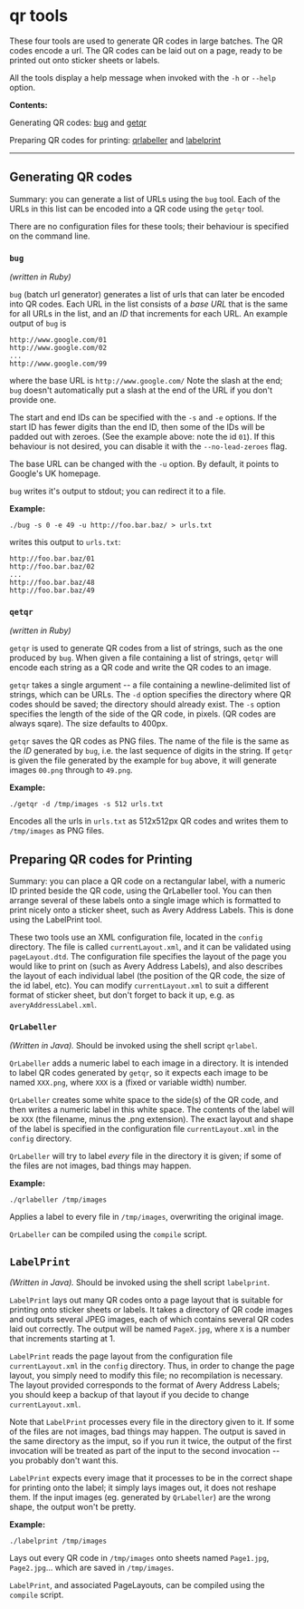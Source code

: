 #  qr tools  ############################################################

These four tools are used to generate QR codes in large batches. The QR
codes encode a url. The QR codes can be laid out on a page, ready to be
printed out onto sticker sheets or labels.

All the tools display a help message when invoked with the `-h` or
`--help` option.

**Contents:**

Generating QR codes: [bug](https://github.com/XManticore/qr#bug "bug")
and 
[getqr](https://github.com/XManticore/qr#qetqr "qetqr")

Preparing QR codes for printing: [qrlabeller](https://github.com/XManticore/qr#qrlabeller "qrlabeller") 
and
[labelprint](https://github.com/XManticore/qr#labelprint "labelprint") 

________________________________________________________________________

## Generating QR codes ##################################################
Summary: you can generate a list of URLs using the `bug` tool. Each of
the URLs in this list can be encoded into a QR code using the `getqr`
tool.

There are no configuration files for these tools; their behaviour is
specified on the command line.

### `bug` ###############################################################
*(written in Ruby)*

`bug` (batch url generator) generates a list of urls that can later be
encoded into QR codes. Each URL in the list consists of a *base URL* that
is the same for all URLs in the list, and an *ID* that increments for
each URL. An example output of `bug` is

    http://www.google.com/01
    http://www.google.com/02
    ...
    http://www.google.com/99

where the base URL is `http://www.google.com/` Note the slash at the end;
`bug` doesn't automatically put a slash at the end of the URL if you
don't provide one.

The start and end IDs can be specified with the `-s` and `-e` options. If 
the start ID has fewer digits than the end ID, then some of the IDs will be
padded out with zeroes. (See the example above: note the id `01`). If this
behaviour is not desired, you can disable it with the `--no-lead-zeroes`
flag.

The base URL can be changed with the `-u` option. By default, it points
to Google's UK homepage.

`bug` writes it's output to stdout; you can redirect it to a file.

**Example:**

    ./bug -s 0 -e 49 -u http://foo.bar.baz/ > urls.txt

writes this output to `urls.txt`:

    http://foo.bar.baz/01
    http://foo.bar.baz/02
    ...
    http://foo.bar.baz/48
    http://foo.bar.baz/49


### `qetqr` #############################################################
*(written in Ruby)*

`getqr` is used to generate QR codes from a list of strings, such as the
one produced by `bug`. When given a file containing a list of strings,
`qetqr` will encode each string as a QR code and write the QR codes to an 
image.

`getqr` takes a single argument -- a file containing a newline-delimited
list of strings, which can be URLs. The `-d` option specifies the
directory where QR codes should be saved; the directory should already
exist. The `-s` option specifies the length of the side of the QR code, in
pixels. (QR codes are always sqare). The size defaults to 400px.

`getqr` saves the QR codes as PNG files. The name of the file is the same
as the *ID* generated by `bug`, i.e. the last sequence of digits in the
string. If `getqr` is given the file generated by the example for `bug`
above, it will generate images `00.png` through to `49.png`.

**Example:**

    ./getqr -d /tmp/images -s 512 urls.txt

Encodes all the urls in `urls.txt` as 512x512px QR codes and writes them
to `/tmp/images` as PNG files.

## Preparing QR codes for Printing ######################################
Summary: you can place a QR code on a rectangular label, with a numeric
ID printed beside the QR code, using the QrLabeller tool. You can then
arrange several of these labels onto a single image which is formatted to
print nicely onto a sticker sheet, such as Avery Address Labels. This is
done using the LabelPrint tool.

These two tools use an XML configuration file, located in the `config`
directory. The file is called `currentLayout.xml`, and it can be
validated using `pageLayout.dtd`. The configuration file specifies the
layout of the page you would like to print on (such as Avery Address
Labels), and also describes the layout of each individual label (the
position of the QR code, the size of the id label, etc). You can modify
`currentLayout.xml` to suit a different format of sticker sheet, 
but don't forget to back it up, e.g. as
`averyAddressLabel.xml`.

### `QrLabeller` ########################################################
*(Written in Java).* Should be invoked using the shell script
`qrlabel`.

`QrLabeller` adds a numeric label to each image in a directory. It is
intended to label QR codes generated by `getqr`, so it expects each image
to be named `XXX.png`, where `XXX` is a (fixed or variable width) number.

`QrLabeller` creates some white space to the side(s) of the QR code, and
then writes a numeric label in this white space. The contents of the label
will be `XXX` (the filename, minus the .png extension). The exact layout
and shape of the label is specified in the configuration file
`currentLayout.xml` in the `config` directory.

`QrLabeller` will try to
label *every* file in the directory it is given; if some of the files are
not images, bad things may happen.

**Example:**

    ./qrlabeller /tmp/images

Applies a label to every file in `/tmp/images`, overwriting the original
image.

`QrLabeller` can be compiled using the `compile` script.

## `LabelPrint` #########################################################
*(Written in Java).* Should be invoked using the shell script
`labelprint`.

`LabelPrint` lays out many QR codes onto a page layout that is suitable for
printing onto sticker sheets or labels. It takes a directory of QR code
images and outputs several JPEG images, each of which contains several QR
codes laid out correctly. The output will be named `PageX.jpg`, where `X`
is a number that increments starting at 1.

`LabelPrint` reads the page layout from the configuration file
`currentLayout.xml` in the `config` directory. Thus, in order to change
the page layout, you simply need to modify this file; no recompilation is
necessary. The layout provided corresponds to the format of Avery Address
Labels; you should keep a backup of that layout if you decide to change
`currentLayout.xml`.

Note that `LabelPrint` processes every file in the directory given to it.
If some of the files are not images, bad things may happen. The output is
saved in the same directory as the imput, so if you run it twice, the
output of the first invocation will be treated as part of the input to
the second invocation -- you probably don't want this.

`LabelPrint` expects every image that it processes to be in the correct
shape for printing onto the label; it simply lays images out, it does not
reshape them. If the input images (eg. generated by `QrLabeller`) are the
wrong shape, the output won't be pretty.

**Example:**

    ./labelprint /tmp/images

Lays out every QR code in `/tmp/images` onto sheets named `Page1.jpg`,
`Page2.jpg`... which are saved in `/tmp/images`.

`LabelPrint`, and associated PageLayouts, can be compiled using the
`compile` script.
